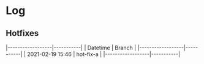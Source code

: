 # Log

## Hotfixes
|------------------|-----------|
| Datetime         | Branch    |
|------------------|-----------|
| 2021-02-19 15:46 | hot-fix-a |
|------------------|-----------|
